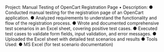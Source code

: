 Project: Manual Testing of OpenCart Registration Page
• Description:
● Conducted manual testing for the registration page of an OpenCart application.
● Analyzed requirements to understand the functionality and flow of the registration process.
● Wrote and documented comprehensive test scenarios in an Excel sheet, covering positive
test cases.
● Executed test cases to validate form fields, input validation, and error messages.
● Uploaded the Excel sheet with detailed test scenarios and results 
● Tools Used:
● MS Excel (for test scenario documentation)
